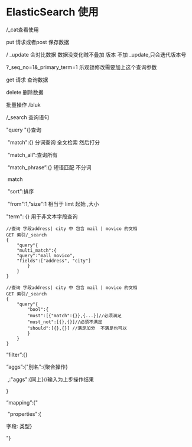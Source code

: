 # ElasticSearch 使用

/_cat查看使用

put 请求或者post 保存数据 

 / _update 会对比数据  数据没变化贼不叠加 版本 不加 _update,只会迭代版本号 

 ?_seq_no=1&_primary_term=1  乐观锁修改需要加上这个查询参数


 get 请求  查询数据  

delete 删除数据

批量操作  /bluk

/_search 查询语句

"query  "{}查询

​		"match":{} 分词查询   全文检索 然后打分

​		"match_all":查询所有

​		“match_phrase”:{}  短语匹配 不分词

​		match

​		"sort":排序 

​		"from":1,"size":1 相当于 limt 起始 ,大小

"term":  {} 用于非文本字段查询

```http
//查询 字段address| city 中 包含 mail | movico 的文档
GET 索引/_search
{
	"query"{
	"multi_match":{
	"query":"mall movico",
	"fields":["address", "city"]
		}
	}
}
```

```http
//查询 字段address| city 中 包含 mail | movico 的文档
GET 索引/_search
{
	"query"{
		"bool":{
		"must":[{"match":{}},{...}]//必须满足
		"must_not":[{},{}]//必须不满足
		"should":[{},{}] //满足加分  不满足也可以
		}	
	}
}
```

“filter”:{}

“aggs”:{"别名":{聚合操作}

​		,:"aggs":{同上}//输入为上步操作结果

}

“mapping”:{"

​	"properties":{

 字段: 类型}	

"}

